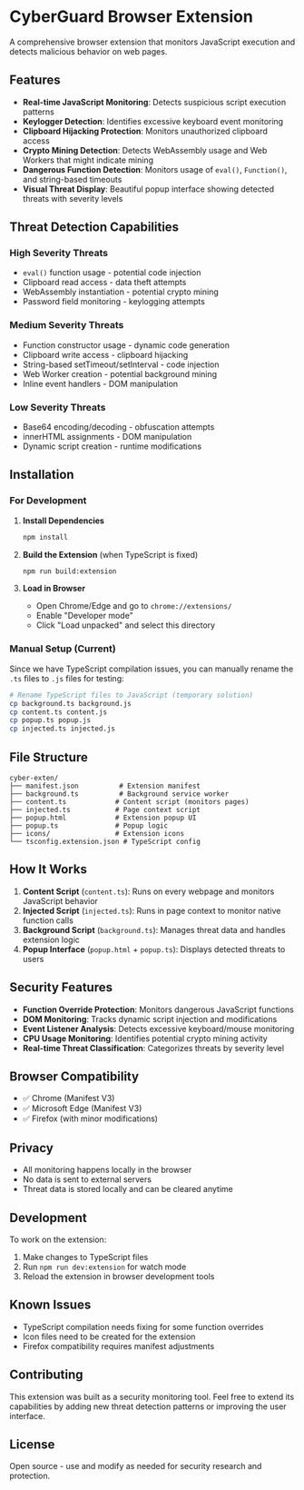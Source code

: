 # CyberGuard Browser Extension

A comprehensive browser extension that monitors JavaScript execution and detects malicious behavior on web pages.

## Features

- **Real-time JavaScript Monitoring**: Detects suspicious script execution patterns
- **Keylogger Detection**: Identifies excessive keyboard event monitoring
- **Clipboard Hijacking Protection**: Monitors unauthorized clipboard access
- **Crypto Mining Detection**: Detects WebAssembly usage and Web Workers that might indicate mining
- **Dangerous Function Detection**: Monitors usage of `eval()`, `Function()`, and string-based timeouts
- **Visual Threat Display**: Beautiful popup interface showing detected threats with severity levels

## Threat Detection Capabilities

### High Severity Threats
- `eval()` function usage - potential code injection
- Clipboard read access - data theft attempts
- WebAssembly instantiation - potential crypto mining
- Password field monitoring - keylogging attempts

### Medium Severity Threats
- Function constructor usage - dynamic code generation
- Clipboard write access - clipboard hijacking
- String-based setTimeout/setInterval - code injection
- Web Worker creation - potential background mining
- Inline event handlers - DOM manipulation

### Low Severity Threats
- Base64 encoding/decoding - obfuscation attempts
- innerHTML assignments - DOM manipulation
- Dynamic script creation - runtime modifications

## Installation

### For Development

1. **Install Dependencies**
   ```bash
   npm install
   ```

2. **Build the Extension** (when TypeScript is fixed)
   ```bash
   npm run build:extension
   ```

3. **Load in Browser**
   - Open Chrome/Edge and go to `chrome://extensions/`
   - Enable "Developer mode"
   - Click "Load unpacked" and select this directory

### Manual Setup (Current)

Since we have TypeScript compilation issues, you can manually rename the `.ts` files to `.js` files for testing:

```bash
# Rename TypeScript files to JavaScript (temporary solution)
cp background.ts background.js
cp content.ts content.js  
cp popup.ts popup.js
cp injected.ts injected.js
```

## File Structure

```
cyber-exten/
├── manifest.json          # Extension manifest
├── background.ts          # Background service worker
├── content.ts            # Content script (monitors pages)
├── injected.ts           # Page context script
├── popup.html            # Extension popup UI
├── popup.ts              # Popup logic
├── icons/                # Extension icons
└── tsconfig.extension.json # TypeScript config
```

## How It Works

1. **Content Script** (`content.ts`): Runs on every webpage and monitors JavaScript behavior
2. **Injected Script** (`injected.ts`): Runs in page context to monitor native function calls
3. **Background Script** (`background.ts`): Manages threat data and handles extension logic
4. **Popup Interface** (`popup.html` + `popup.ts`): Displays detected threats to users

## Security Features

- **Function Override Protection**: Monitors dangerous JavaScript functions
- **DOM Monitoring**: Tracks dynamic script injection and modifications
- **Event Listener Analysis**: Detects excessive keyboard/mouse monitoring
- **CPU Usage Monitoring**: Identifies potential crypto mining activity
- **Real-time Threat Classification**: Categorizes threats by severity level

## Browser Compatibility

- ✅ Chrome (Manifest V3)
- ✅ Microsoft Edge (Manifest V3)
- ✅ Firefox (with minor modifications)

## Privacy

- All monitoring happens locally in the browser
- No data is sent to external servers
- Threat data is stored locally and can be cleared anytime

## Development

To work on the extension:

1. Make changes to TypeScript files
2. Run `npm run dev:extension` for watch mode
3. Reload the extension in browser development tools

## Known Issues

- TypeScript compilation needs fixing for some function overrides
- Icon files need to be created for the extension
- Firefox compatibility requires manifest adjustments

## Contributing

This extension was built as a security monitoring tool. Feel free to extend its capabilities by adding new threat detection patterns or improving the user interface.

## License

Open source - use and modify as needed for security research and protection. 